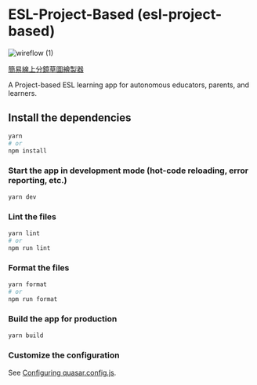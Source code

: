 # ESL-Project-Based (esl-project-based)

![wireflow (1)](https://github.com/user-attachments/assets/6841abec-48b8-4de7-a114-4bb2edc5f2a6)

[簡易線上分鏡草圖繪製器](https://app.wireflow.co/)

A Project-based ESL learning app for autonomous educators, parents, and learners.

## Install the dependencies

```bash
yarn
# or
npm install
```

### Start the app in development mode (hot-code reloading, error reporting, etc.)

```bash
yarn dev
```

### Lint the files

```bash
yarn lint
# or
npm run lint
```

### Format the files

```bash
yarn format
# or
npm run format
```

### Build the app for production

```bash
yarn build
```

### Customize the configuration

See [Configuring quasar.config.js](https://v2.quasar.dev/quasar-cli-vite/quasar-config-js).
